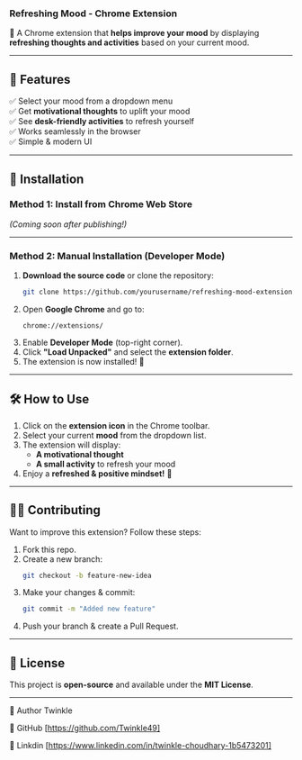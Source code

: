 
### **Refreshing Mood - Chrome Extension**  
🌟 A Chrome extension that **helps improve your mood** by displaying **refreshing thoughts and activities** based on your current mood.  

---

## **🚀 Features**  
✅ Select your mood from a dropdown menu  
✅ Get **motivational thoughts** to uplift your mood  
✅ See **desk-friendly activities** to refresh yourself  
✅ Works seamlessly in the browser  
✅ Simple & modern UI  

---

## **📌 Installation**  

### **Method 1: Install from Chrome Web Store**  
*(Coming soon after publishing!)*  

---

### **Method 2: Manual Installation (Developer Mode)**  
1. **Download the source code** or clone the repository:  
   ```sh
   git clone https://github.com/yourusername/refreshing-mood-extension.git
   ```
2. Open **Google Chrome** and go to:  
   ```
   chrome://extensions/
   ```
3. Enable **Developer Mode** (top-right corner).  
4. Click **"Load Unpacked"** and select the **extension folder**.  
5. The extension is now installed! 🎉  

---

## **🛠️ How to Use**  
1. Click on the **extension icon** in the Chrome toolbar.  
2. Select your current **mood** from the dropdown list.  
3. The extension will display:  
   - **A motivational thought**  
   - **A small activity** to refresh your mood  
4. Enjoy a **refreshed & positive mindset!** 🌟  

---

## **👨‍💻 Contributing**  
Want to improve this extension? Follow these steps:  
1. Fork this repo.  
2. Create a new branch:  
   ```sh
   git checkout -b feature-new-idea
   ```
3. Make your changes & commit:  
   ```sh
   git commit -m "Added new feature"
   ```
4. Push your branch & create a Pull Request.  

---

## **📄 License**  
This project is **open-source** and available under the **MIT License**.  

---

👤 Author
Twinkle

🔗 GitHub [https://github.com/Twinkle49]

🔗 Linkdin [https://www.linkedin.com/in/twinkle-choudhary-1b5473201]

